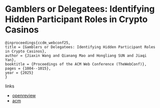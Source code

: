 # Gamblers or Delegatees: Identifying Hidden Participant Roles in Crypto Casinos

```
@inproceedings{ccdm_webconf25,
title = {Gamblers or Delegatees: Identifying Hidden Participant Roles in Crypto Casinos},
author = {Jiaxin Wang and Qianang Mao and Hongliang SUN and Jiaqi Yan},
booktitle = {Proceedings of the ACM Web Conference (TheWebConf)},
pages = {1004--1015},
year = {2025}
}
```

links
- [openreview](https://openreview.net/forum?id=V0c1fUe5Md)
- [acm](https://dl.acm.org/doi/10.1145/3696410.3714689)
